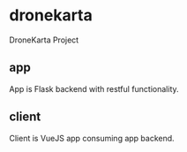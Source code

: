 # dronekarta
DroneKarta Project

## app

App is Flask backend with restful functionality.




## client

Client is VueJS app consuming app backend.

